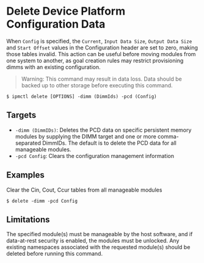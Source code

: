 # Delete Device Platform Configuration Data

When `Config` is specified, the `Current`, `Input Data Size`, `Output Data Size` and `Start Offset` values in the Configuration header are set to zero, making those tables invalid. This action can be useful before moving modules from one system to another, as goal creation rules may restrict provisioning dimms with an existing configuration.

> Warning: This command may result in data loss. Data should be backed up to other storage before executing this command.

```text
$ ipmctl delete [OPTIONS] -dimm (DimmIds) -pcd (Config)
```

## **Targets**

* `-dimm (DimmIDs)`: Deletes the PCD data on specific persistent memory modules by supplying the DIMM target and one or more comma-separated DimmIDs. The default is to delete the PCD data for all manageable modules.
* `-pcd Config`: Clears the configuration management information

## **Examples**

Clear the Cin, Cout, Ccur tables from all manageable modules

```text
$ delete -dimm -pcd Config
```

## **Limitations**

The specified module\(s\) must be manageable by the host software, and if data-at-rest security is enabled, the modules must be unlocked. Any existing namespaces associated with the requested module\(s\) should be deleted before running this command.


